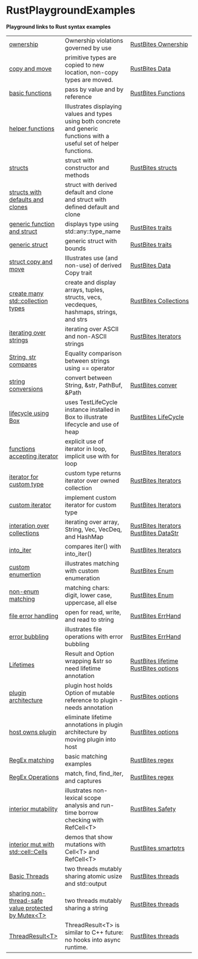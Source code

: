 <a id="top"></a>
# RustPlaygroundExamples

**Playground links to Rust syntax examples**<br />

<table>
    <tr>
        <td style="border-right;">
<a href="https://play.rust-lang.org/?version=stable&mode=debug&edition=2018&gist=2d71af0ff332fc987dd1858fb2f76d72">ownership</a>
        </td>
        <td>
        Ownership violations governed by use
        </td>
        <td>
        <a href="https://jimfawcett.github.io/Resources/RustBites/RustBites_Ownrs.html">RustBites&nbsp;Ownership</a>
        </td>
    </tr>
    <tr>
        <td>
        <a href="https://play.rust-lang.org/?version=stable&mode=debug&edition=2018&gist=8f6c2e459e3512945cc8299ac4edf917">copy and move</a>
        </td>
        <td>
            primitive types are copied to new location, non-copy types are moved.
        </td>
        <td>
            <a href="https://jimfawcett.github.io/Resources/RustBites/RustBites_Data.html">RustBites Data</a>
        </td>
    </tr>
    <tr>
        <td>
<a href="https://play.rust-lang.org/?version=stable&mode=debug&edition=2018&gist=e41f33b89b939afa8476aa84981e4345">basic functions</a>
        </td>
        <td>
           pass by value and by reference
        </td>
        <td>
            <a href="https://jimfawcett.github.io/Resources/RustBites/RustBites_Functs.html">RustBites Functions</a>
        </td>
    </tr>
    <tr>
        <td>
        <a href="https://play.rust-lang.org/?version=stable&mode=debug&edition=2018&gist=245f7bd87ae75a543589d154e043e1a5">helper functions</a>
        </td>
        <td>
            Illustrates displaying values and types using both concrete and generic functions with a useful set of helper functions.
        </td>
        <td></td>
    </tr>
    <tr>
        <td>
<a href="https://play.rust-lang.org/?version=stable&mode=debug&edition=2018&gist=0e149a761bf748f4a2b9f7acc120e816">structs</a>
        </td>
        <td>
           struct with constructor and methods
        </td>
        <td>
           <a href="https://jimfawcett.github.io/Resources/RustBites/RustBites_Structs.html">RustBites structs</a>
        </td>
    </tr>
    <tr>
        <td>
        <a href="https://play.rust-lang.org/?version=stable&mode=debug&edition=2018&gist=1ad22a89e0face918655f85c023dd5bd">structs with defaults and clones</a>
        </td>
        <td>
            struct with derived default and clone and struct with defined default and clone
        </td>
        <td></td>
    </tr>
    <tr>
        <td>
            <a href="https://play.rust-lang.org/?version=stable&mode=debug&edition=2018&gist=551c133c8993beb7daf394a9acf556b7">generic function and struct</a>
        </td>
        <td>
            displays type using std::any::type_name
        </td>
        <td>
        <a href="https://jimfawcett.github.io/Resources/RustBites/RustBites_Traits.html">RustBites traits</a>
        </td>
    </tr>
    <tr>
        <td>
<a href="https://play.rust-lang.org/?version=stable&mode=debug&edition=2018&gist=7dd8fee11e0afe4f1772b6eaa63031b8">generic struct</a>
        </td>
        <td>
            generic struct with bounds
        </td>
        <td>
        <a href="https://jimfawcett.github.io/Resources/RustBites/RustBites_Traits.html">RustBites traits</a>
        </td>
    </tr>
    <tr>
        <td>
            <a href="https://play.rust-lang.org/?version=stable&mode=debug&edition=2018&gist=6d70783830318f03d19c10c890616dda">struct copy and move</a>
        </td>
        <td>
           Illustrates use (and non-use) of derived Copy trait 
        </td>
        <td>
        <a href="https://jimfawcett.github.io/Resources/RustBites/RustBites_Data.html">RustBites Data</a>
        </td>
    </tr>
    <tr>
        <td>
        <a href="https://play.rust-lang.org/?version=stable&mode=debug&edition=2018&gist=5e66938d48c5e26d67a581c396e23195">
            create many std::collection types
        </a>
        </td>
        <td>
            create and display arrays, tuples, structs, vecs, vecdeques, hashmaps, strings, and strs
        </td>
        <td>
        <a href="https://jimfawcett.github.io/Resources/RustBites/RustBites_Collects.html">RustBites&nbsp;Collections
        </td>
    </tr>
    <tr>
        <td>
        <a href="https://play.rust-lang.org/?version=stable&mode=debug&edition=2018&gist=ba54eaaf19da0f9b01cbb7421a7cd2ed">iterating over strings</a>
        </td>
        <td>
            iterating over ASCII and non-ASCII strings
        </td>
        <td>
            <a href="https://jimfawcett.github.io/Resources/RustBites/RustBites_Iterator.html#strings">RustBites Iterators</a>
        </td>
    </tr>
    <tr>
        <td>
<a href="https://play.rust-lang.org/?version=stable&mode=debug&edition=2018&gist=e45ac39a19ebf60852c87961ab1105d6">
          String, str compares
</a>
        </td>
        <td>
           Equality comparison between strings using == operator 
        </td>
        <td></td>
    </tr>
    <tr>
        <td>
            <a href="https://play.rust-lang.org/?version=stable&mode=debug&edition=2018&gist=fc78d87ca01bce284c538ca9d59973a5">string conversions</a>
        </td>
        <td>
            convert between String, &str, PathBuf, &Path
        </td>
        <td>
        <a href="https://jimfawcett.github.io/Resources/RustBites/RustBites_Conversions.html">RustBites conver</a>
        </td>
    </tr>
    <tr>
        <td>
        <a href="https://play.rust-lang.org/?version=stable&mode=debug&edition=2018&gist=9a6c97cab893f3e325e91145c30dfadc">lifecycle using Box
        </td>
        <td>
            uses TestLifeCycle instance installed in Box to illustrate lifecycle and use of heap
        </td>
        <td>
        <a href="https://jimfawcett.github.io/Resources/RustBites/RustBites_LifeCycle.html">RustBites&nbsp;LifeCycle</a>
        </td>
    <tr>
        <td>
<a href="https://play.rust-lang.org/?version=stable&mode=debug&edition=2018&gist=be0792fca07c6ebcdc9d8e6bf7199115">functions accepting iterator</a>
        </td>
        <td>
            explicit use of iterator in loop, implicit use with for loop
        </td>
        <td>
        <a href="https://jimfawcett.github.io/Resources/RustBites/RustBites_Iterator.html">RustBites&nbsp;Iterators</a>
        </td>
    </tr>
    <tr>
        <td>
            <a href="https://play.rust-lang.org/?version=stable&mode=debug&edition=2018&gist=f375f3792f84e55cb65d5de3c7d01956">iterator for custom type
        </td>
        <td>
            custom type returns iterator over owned collection
        </td>
        <td>
        <a href="https://jimfawcett.github.io/Resources/RustBites/RustBites_Iterator.html">RustBites&nbsp;Iterators</a>
        </td>
    </tr>
    <tr>
        <td>
            <a href="https://play.rust-lang.org/?version=stable&mode=debug&edition=2018&gist=527cbf992f6f8991137b105b25dcd7d2">custom iterator
        </td>
        <td>
            implement custom iterator for custom type
        </td>
        <td>
        <a href="https://jimfawcett.github.io/Resources/RustBites/RustBites_Iterator.html">RustBites&nbsp;Iterators</a>
        </td>
    <tr>
        <td>
            <a href="https://play.rust-lang.org/?version=stable&mode=debug&edition=2018&gist=5ae97f90a0c82dd7ff79c3091417d3aa">interation over collections</a>
        </td>
        <td>
            iterating over array, String, Vec, VecDeq, and HashMap
        </td>
        <td>
        <a href="https://jimfawcett.github.io/Resources/RustBites/RustBites_Iterator.html">RustBites&nbsp;Iterators</a><br />
        <a href="https://jimfawcett.github.io/Resources/RustBites/RustBites_DataStr.html">RustBites&nbsp;DataStr</a>
        </td>
    </tr>
    <tr>
        <td>
            <a href="https://play.rust-lang.org/?version=stable&mode=debug&edition=2018&gist=c13d881914ea5dd72b0b1e393af8424f">into_iter</a>
        </td>
        <td>
            compares iter() with into_iter()
        </td>
        <td>
        <a href="https://jimfawcett.github.io/Resources/RustBites/RustBites_Iterator.html">RustBites&nbsp;Iterators</a>
        </td>
    </tr>
    <tr>
        <td>
            <a href="https://play.rust-lang.org/?version=stable&mode=debug&edition=2018&gist=729f5e3e51b68a3958ebc44c1672f535">custom enumertion</a>
        </td>
        <td>
            illustrates matching with custom enumeration
        </td>
        <td>
        <a href="https://jimfawcett.github.io/Resources/RustBites/RustBites_Enums.html">RustBites&nbsp;Enum</a>
        </td>
    </tr>
    <tr>
        <td>
            <a href="https://play.rust-lang.org/?version=stable&mode=debug&edition=2018&gist=d8ff223b3836c50e1d69e0fcce5b6769">non-enum matching</a>
        </td>
        <td>
            matching chars: digit, lower case, uppercase, all else
        </td>
        <td>
        <a href="https://jimfawcett.github.io/Resources/RustBites/RustBites_Enums.html">RustBites&nbsp;Enum</a>
        </td>
    </tr>
    <tr>
        <td>
            <a href="https://play.rust-lang.org/?version=stable&mode=debug&edition=2018&gist=5e92f5a601fee0811f8b6ec57ab11cb9">file error handling</a>
        </td>
        <td>
            open for read, write, and read to string
        </td>
        <td>
        <a href="https://jimfawcett.github.io/Resources/RustBites/RustBites_ErrHnd.html">RustBites ErrHand</a>
        </td>
    </tr>
    <tr>
        <td>
            <a href="https://play.rust-lang.org/?version=stable&mode=debug&edition=2018&gist=4308daddf7c612ad7d7b2134dfb7489d">error bubbling
        </td>
        <td>
            illustrates file operations with error bubbling
        </td>
        <td>
        <a href="https://jimfawcett.github.io/Resources/RustBites/RustBites_ErrHnd.html">RustBites ErrHand</a>
        </td>
    </tr>
    <tr>
        <td>
            <a href="https://play.rust-lang.org/?version=stable&mode=debug&edition=2018&gist=e9d8f27ac17944b5cdd114efc05f78fe"> 
               Lifetimes
            </a>
        </td>
        <td>
            Result and Option wrapping &str so need lifetime annotation  
        </td>
        <td>
        <a href="https://jimfawcett.github.io/Resources/RustBites/RustBites_LifeTime.html">RustBites lifetime</a><br />
        <a href="https://jimfawcett.github.io/Resources/RustBites/RustBites_Options.html">RustBites options</a><br />
        </td>
    </tr>
    <tr>
        <td>
            <a href="https://play.rust-lang.org/?version=stable&mode=debug&edition=2018&gist=28b7994c756c00244848b1668030be97">plugin architecture</a>
        </td>
        <td>
            plugin host holds Option of mutable reference to plugin - needs annotation
        </td>
        <td>
        <a href="https://jimfawcett.github.io/Resources/RustBites/RustBites_Options.html">RustBites options</a><br />
        </td>
    </tr>
    <tr>
        <td>
            <a href="https://play.rust-lang.org/?version=stable&mode=debug&edition=2018&gist=931f8460fbe875ce03f4e67dee9b304d">host owns plugin
        </td>
        <td>
            eliminate lifetime annotations in plugin architecture by moving plugin into host
        </td>
        <td>
        <a href="https://jimfawcett.github.io/Resources/RustBites/RustBites_Options.html">RustBites options</a><br />
        </td>
    </tr>
    <tr>
        <td>
            <a href="https://play.rust-lang.org/?version=stable&mode=debug&edition=2018&gist=def5cce838cf257ac8b62e1dd00e94d2">RegEx matching</a>
        </td>
        <td>
            basic matching examples
        </td>
        <td>
            <a href="https://jimfawcett.github.io/Resources/RustBites/RustBites_RegEx.html">RustBites regex</a>        
        </td>
    </tr>
    <tr>
        <td>
            <a href="https://play.rust-lang.org/?version=stable&mode=debug&edition=2018&gist=2f071dbdfda7b4b5c13a329103f813d3">
            RegEx Operations
            </a>
        </td>
        <td>
           match, find, find_iter, and captures 
        </td>
        <td>
            <a href="https://jimfawcett.github.io/Resources/RustBites/RustBites_RegEx.html">RustBites regex</a>        
        </td>
    </tr>
    <tr>
        <td>
            <a href="https://play.rust-lang.org/?version=stable&mode=debug&edition=2018&gist=a168386d3691f5c2ebf8286591a7602e">interior mutability
        </td>
        <td>
            illustrates non-lexical scope analysis and run-time borrow checking with RefCell&lt;T&gt;
        </td>
        <td>
        <a href="https://jimfawcett.github.io/Resources/RustBites/RustBites_Safety.html#intmut">RustBites Safety</a>
        </td>
    </tr>
    <tr>
        <td>
            <a href="https://play.rust-lang.org/?version=stable&mode=debug&edition=2018&gist=9d173d6a85d88532be2eab9ea24d67f9">
                interior mut with std::cell::Cells
            </a>
        </td>
        <td>
            demos that show mutations with Cell&lt;T&gt; and RefCell&lt;T&gt;
        </td>
        <td>
        <a href="https://jimfawcett.github.io/Resources/RustBites/RustBites_SmrtPtrs.html">RustBites&nbsp;smartptrs</a>
        </td>
    </tr>
    <tr>
        <td>
            <a href="https://play.rust-lang.org/?version=stable&mode=debug&edition=2018&gist=c792e1f6af676048cbe51fce925085d5">Basic Threads</a>
        </td>
        <td>
            two threads mutably sharing atomic usize and std::output
        </td>
        <td>
        <a href="https://jimfawcett.github.io/Resources/RustBites/RustBites_Threads.html#threads">RustBites threads</a>
        </td>
    </tr>
    <tr>
        <td>
            <a href="https://play.rust-lang.org/?version=stable&mode=debug&edition=2018&gist=d6d4d57036dd488009c3854ae9147491">
            sharing non-thread-safe value protected by Mutex&lt;T&gt;
            </a>
        </td>
        <td>
            two threads mutably sharing a string
        </td>
        <td>
        <a href="https://jimfawcett.github.io/Resources/RustBites/RustBites_Threads.html#sharing">RustBites threads</a>
        </td>
    </tr>
    <tr>
        <td>
            <a href="https://play.rust-lang.org/?version=stable&mode=debug&edition=2018&gist=8b1a5accb918672f6c288a5786a653f4">
                ThreadResult&lt;T&gt;
            </a>
        </td>
        <td>
            ThreadResult&lt;T&gt; is similar to C++ future: no hooks into async runtime.
        </td>
        <td>
        <a href="https://jimfawcett.github.io/Resources/RustBites/RustBites_Threads.html#thrdrslt">RustBites threads</a>
        </td>
    </tr>
</table>

